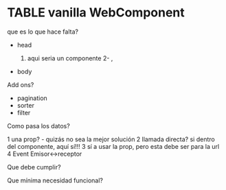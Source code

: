 # TABLE vanilla WebComponent

que es lo que hace falta?

- head

	1. aqui seria un componente
	2- ,
	
- body

Add ons?

- pagination
- sorter
- filter


Como pasa los datos?

1 una prop? - quizás no sea la mejor solución
2 llamada directa? si dentro del componente, aquí sí!!!
3 sí a usar la prop, pero esta debe ser para la url
4 Event Emisor<->receptor

Que debe cumplir?

Que mínima necesidad funcional?

 
